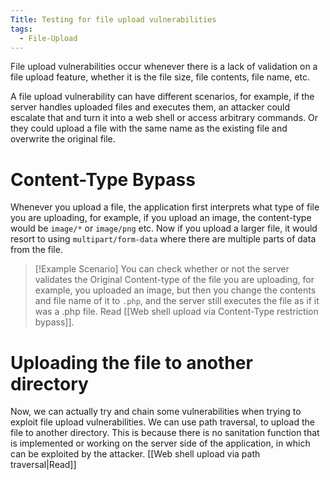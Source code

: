 ```yaml
---
Title: Testing for file upload vulnerabilities
tags:
  - File-Upload
---
```

File upload vulnerabilities occur whenever there is a lack of validation on a file upload feature, whether it is the file size, file contents, file name, etc.

A file upload vulnerability can have different scenarios, for example, if the server handles uploaded files and executes them, an attacker could escalate that  and turn it into a web shell or access arbitrary commands. Or they could upload a file with the same name as the existing file and overwrite the original file.

# Content-Type Bypass
Whenever you upload a file, the application first interprets what type of file you are uploading, for example, if you upload an image, the content-type would be `image/*` or `image/png` etc. Now if you upload a larger file, it would resort to using `multipart/form-data` where there are multiple parts of data from the file. 

> [!Example Scenario]
> You can check whether or not the server validates the Original Content-type of the file you are uploading, for example, you uploaded an image, but then you change the contents and file name of it to `.php`, and the server still executes the file as if it was a .php file. Read [[Web shell upload via Content-Type restriction bypass]].

# Uploading the file to another directory
Now, we can actually try and chain some vulnerabilities when trying to exploit file upload vulnerabilities. We can use path traversal, to upload the file to another directory. This is because there is no sanitation function that is implemented or working on the server side of the application, in which can be exploited by the attacker. [[Web shell upload via path traversal|Read]]

# 
